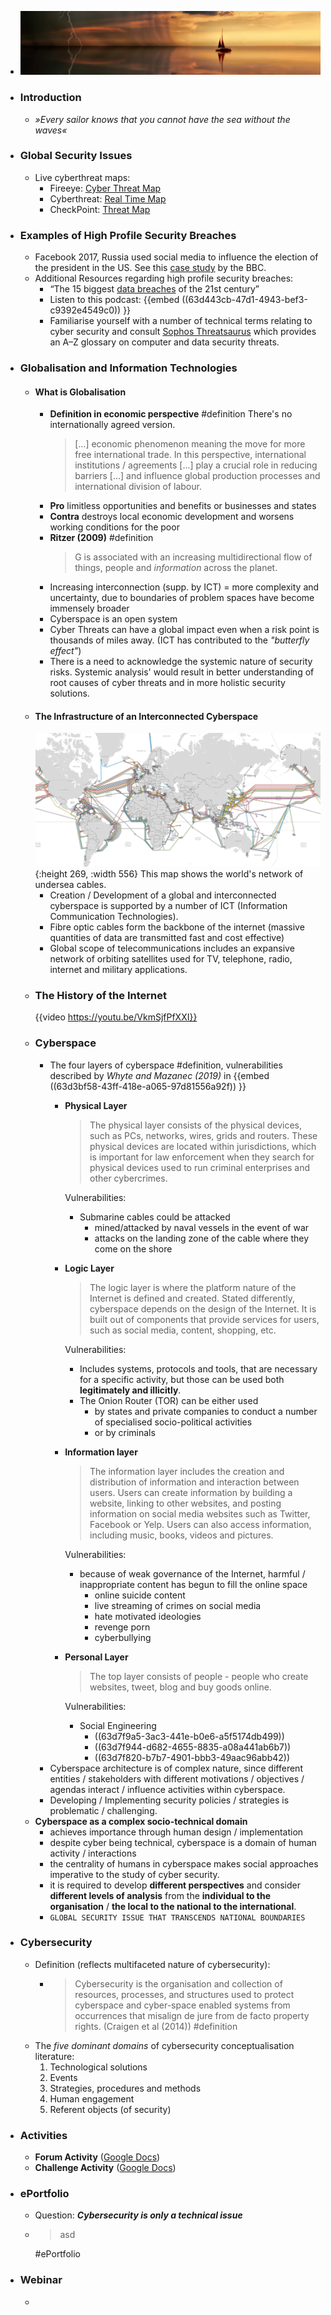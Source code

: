 - ![wk1-lecture-banner.jpg](../assets/wk1-lecture-banner_1674854910311_0.jpg)
- ### Introduction
	- *»Every sailor knows that you cannot have the sea without the waves«*
- ### Global Security Issues
	- Live cyberthreat maps:
		- Fireeye: [Cyber Threat Map](https://www.fireeye.com/cyber-map/threat-map.html)
		- Cyberthreat: [Real Time Map](https://cybermap.kaspersky.com/)
		- CheckPoint: [Threat Map](https://threatmap.checkpoint.com/ThreatPortal/livemap.html)
- ### Examples of High Profile Security Breaches
	- Facebook 2017, Russia used social media to influence the election of the president in the US. See this [case study](https://www.bbc.co.uk/news/technology-41469361) by the BBC.
	- Additional Resources regarding high profile security breaches:
		- “The 15 biggest [data breaches](https://www.csoonline.com/article/2130877/the-biggest-data-breaches-of-the-21st-century.html) of the 21st century”
		- Listen to this podcast: {{embed ((63d443cb-47d1-4943-bef3-c9392e4549c0)) }}
		- Familiarise yourself with a number of technical terms relating to cyber security and consult [Sophos Threatsaurus](https://ugc.futurelearn.com/uploads/files/3f/d3/3fd36a66-d941-4595-b587-1a7b41998ae9/Week_3_Sophos_Threatsaurus_AZ.pdf) which provides an A–Z glossary on computer and data security threats.
- ### Globalisation and Information Technologies
	- #### What is Globalisation
		- **Definition in economic perspective** #definition
		  There's no internationally agreed version.
		  > [...] economic phenomenon meaning the move for more free international trade. In this perspective, international institutions / agreements [...] play a crucial role in reducing barriers [...] and influence global production processes and international division of labour.
		- **Pro**
		  limitless opportunities and benefits or businesses and states
		- **Contra**
		  destroys local economic development and worsens working conditions for the poor
		- **Ritzer (2009)** #definition
		  > G is associated with an increasing multidirectional flow of things, people and *information* across the planet.
		- Increasing interconnection (supp. by ICT) = more complexity and uncertainty, due to boundaries of problem spaces have become immensely broader
		- Cyberspace is an open system
		- Cyber Threats can have a global impact even when a risk point is thousands of miles away. (ICT has contributed to the *"butterfly effect"*)
		- There is a need to acknowledge the systemic nature of security risks. Systemic analysis' would result in better understanding of root causes of cyber threats and in more holistic security solutions.
	- #### The Infrastructure of an Interconnected Cyberspace
	  ![wk1-undersea-cables.png](../assets/wk1-undersea-cables_1674856308118_0.png){:height 269, :width 556}
	  This map shows the world's network of undersea cables.
		- Creation / Development of a global and interconnected cyberspace is supported by a number of ICT (Information Communication Technologies).
		- Fibre optic cables form the backbone of the internet (massive quantities of data are transmitted fast and cost effective)
		- Global scope of telecommunications includes an expansive network of orbiting satellites used for TV, telephone, radio, internet and military applications.
	- ### The History of the Internet
	  {{video https://youtu.be/VkmSjfPfXXI}}
	- ### Cyberspace
		- The four layers of cyberspace #definition, vulnerabilities described by *Whyte and Mazanec (2019)* in {{embed ((63d3bf58-43ff-418e-a065-97d81556a92f)) }}
			- **Physical Layer**
			  > The physical layer consists of the physical devices, such as PCs, networks, wires, grids and routers. These physical devices are located within jurisdictions, which is important for law enforcement when they search for physical devices used to run criminal enterprises and other cybercrimes.
			  
			  Vulnerabilities:
				- Submarine cables could be attacked
					- mined/attacked by naval vessels in the event of war
					- attacks on the landing zone of the cable where they come on the shore
			- **Logic Layer**
			  > The logic layer is where the platform nature of the Internet is defined and created. Stated differently, cyberspace depends on the design of the Internet. It is built out of components that provide services for users, such as social media, content, shopping, etc.
			  
			  Vulnerabilities:
				- Includes systems, protocols and tools, that are necessary for a specific activity, but those can be used both **legitimately and illicitly**.
				- The Onion Router (TOR) can be either used
					- by states and private companies to conduct a number of specialised socio-political activities
					- or by criminals
			- **Information layer**
			  > The information layer includes the creation and distribution of information and interaction between users. Users can create information by building a website, linking to other websites, and posting information on social media websites such as Twitter, Facebook or Yelp. Users can also access information, including music, books, videos and pictures.
			  
			  Vulnerabilities:
				- because of weak governance of the Internet, harmful / inappropriate content has begun to fill the online space
					- online suicide content
					- live streaming of crimes on social media
					- hate motivated ideologies
					- revenge porn
					- cyberbullying
			- **Personal Layer**
			  > The top layer consists of people - people who create websites, tweet, blog and buy goods online.
			  
			  Vulnerabilities:
				- Social Engineering
					- ((63d7f9a5-3ac3-441e-b0e6-a5f5174db499))
					- ((63d7f944-d682-4655-8835-a08a441ab6b7))
					- ((63d7f820-b7b7-4901-bbb3-49aac96abb42))
		- Cyberspace architecture is of complex nature, since different entities / stakeholders with different motivations / objectives / agendas interact / influence activities within cyberspace.
		- Developing / Implementing security policies / strategies is problematic / challenging.
	- **Cyberspace as a complex socio-technical domain**
		- achieves importance through human design / implementation
		- despite cyber being technical, cyberspace is a domain of human activity / interactions
		- the centrality of humans in cyberspace makes social approaches imperative to the study of cyber security.
		- it is required to develop **different perspectives** and consider **different levels of analysis** from the **individual to the organisation** / **the local to the national to the international**.
		- `GLOBAL SECURITY ISSUE THAT TRANSCENDS NATIONAL BOUNDARIES`
- ### Cybersecurity
	- Definition (reflects multifaceted nature of cybersecurity):
		- > Cybersecurity is the organisation and collection of resources, processes, and structures used to protect cyberspace and cyber-space enabled systems from occurrences that misalign de jure from de facto property rights. (Craigen et al (2014)) #definition
	- The *five dominant domains* of cybersecurity conceptualisation literature:
	  1. Technological solutions
	  2. Events
	  3. Strategies, procedures and methods
	  4. Human engagement
	  5. Referent objects (of security)
- ### Activities
	- **Forum Activity** ([Google Docs](https://docs.google.com/document/d/17ClPJ3XyNA432POUMvpHDXD6FHUChbgMhDdG1TvN8G4/edit))
	- **Challenge Activity** ([Google Docs](https://docs.google.com/document/d/1CNJYHGzSiaZ25yjHz8kt-lkEhS4ym0kVvk3uSh_Qu_M/edit))
- ### ePortfolio
	- Question: ***Cybersecurity is only a technical issue***
	- > asd
	  
	  #ePortfolio
- ### Webinar
	-